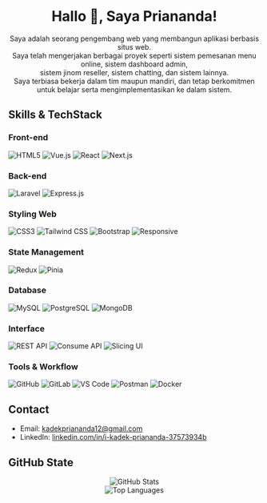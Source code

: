 <h1 align="center">Hallo 👋, Saya Priananda!</h1>

<p align="center">
Saya adalah seorang pengembang web yang membangun aplikasi berbasis situs web.<br/>
Saya telah mengerjakan berbagai proyek seperti sistem pemesanan menu online, sistem dashboard admin,<br/>
sistem jinom reseller, sistem chatting, dan sistem lainnya.<br/>
Saya terbiasa bekerja dalam tim maupun mandiri, dan tetap berkomitmen untuk belajar serta mengimplementasikan ke dalam sistem.
</p>


## Skills & TechStack

### Front-end
![HTML5](https://img.shields.io/badge/HTML5-E34F26?style=for-the-badge&logo=html5&logoColor=white)
![Vue.js](https://img.shields.io/badge/Vue.js-35495E?style=for-the-badge&logo=vue.js&logoColor=4FC08D)
![React](https://img.shields.io/badge/React-20232A?style=for-the-badge&logo=react&logoColor=61DAFB)
![Next.js](https://img.shields.io/badge/Next.js-000000?style=for-the-badge&logo=nextdotjs&logoColor=white)

### Back-end
![Laravel](https://img.shields.io/badge/Laravel-F72C1F?style=for-the-badge&logo=laravel&logoColor=white)
![Express.js](https://img.shields.io/badge/Express.js-404D59?style=for-the-badge&logo=express&logoColor=white)

### Styling Web
![CSS3](https://img.shields.io/badge/CSS3-1572B6?style=for-the-badge&logo=css3&logoColor=white)
![Tailwind CSS](https://img.shields.io/badge/TailwindCSS-06B6D4?style=for-the-badge&logo=tailwindcss&logoColor=white)
![Bootstrap](https://img.shields.io/badge/Bootstrap-563D7C?style=for-the-badge&logo=bootstrap&logoColor=white)
![Responsive](https://img.shields.io/badge/Bootstrap-563D7C?style=for-the-badge&logo=bootstrap&logoColor=white)

### State Management
![Redux](https://img.shields.io/badge/Redux-593D88?style=for-the-badge&logo=redux&logoColor=white)
![Pinia](https://img.shields.io/badge/Pinia-ED561B?style=for-the-badge&logo=pinia&logoColor=white)

### Database
![MySQL](https://img.shields.io/badge/MySQL-4479A1?style=for-the-badge&logo=mysql&logoColor=white)
![PostgreSQL](https://img.shields.io/badge/PostgreSQL-336791?style=for-the-badge&logo=postgresql&logoColor=white)
![MongoDB](https://img.shields.io/badge/MongoDB-47A248?style=for-the-badge&logo=mongodb&logoColor=white)

### Interface
![REST API](https://img.shields.io/badge/REST_API-FF6C37?style=for-the-badge&logo=fastapi&logoColor=white)
![Consume API](https://img.shields.io/badge/Postman-FF6C37?style=for-the-badge&logo=postman&logoColor=white)
![Slicing UI](https://img.shields.io/badge/Figma-F24E1E?style=for-the-badge&logo=figma&logoColor=white) 


### Tools & Workflow
![GitHub](https://img.shields.io/badge/GitHub-181717?style=for-the-badge&logo=github&logoColor=white)
![GitLab](https://img.shields.io/badge/GitLab-FC6D26?style=for-the-badge&logo=gitlab&logoColor=white)
![VS Code](https://img.shields.io/badge/VS_Code-007ACC?style=for-the-badge&logo=visual-studio-code&logoColor=white)
![Postman](https://img.shields.io/badge/Postman-FF6C37?style=for-the-badge&logo=postman&logoColor=white)
![Docker](https://img.shields.io/badge/Docker-2496ED?style=for-the-badge&logo=docker&logoColor=white)

## Contact
- Email: [kadekpriananda12@gmail.com](mailto:kadekpriananda12@gmail.com)
- LinkedIn: [linkedin.com/in/i-kadek-priananda-37573934b](https://www.linkedin.com/in/i-kadek-priananda-37573934b)

## GitHub State
<p align="center">
  <img src="https://github-readme-stats.vercel.app/api?username=Priananda&show_icons=true&theme=tokyonight" alt="GitHub Stats" />
  <br/>
  <img src="https://github-readme-stats.vercel.app/api/top-langs/?username=Priananda&layout=compact&theme=tokyonight" alt="Top Languages" />
</p>

